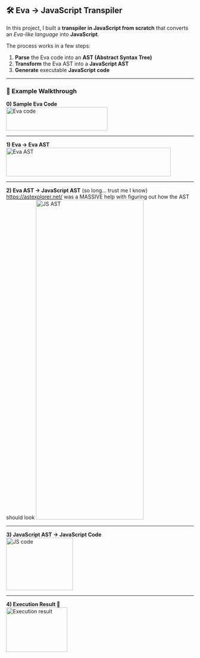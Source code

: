 ## 🛠️ Eva → JavaScript Transpiler  

In this project, I built a **transpiler in JavaScript from scratch** that converts an *Eva-like language* into **JavaScript**.  

The process works in a few steps:  

1. **Parse** the Eva code into an **AST (Abstract Syntax Tree)**  
2. **Transform** the Eva AST into a **JavaScript AST**  
3. **Generate** executable **JavaScript code**  

---

### 🔄 Example Walkthrough  

**0) Sample Eva Code**  
<img width="272" height="63" alt="Eva code" src="https://github.com/user-attachments/assets/5f6ecc6a-0ecf-4378-88ae-26907376a038" />

---

**1) Eva → Eva AST**  
<img width="442" height="77" alt="Eva AST" src="https://github.com/user-attachments/assets/7cd6130b-f3e0-49a6-94bd-f865d891435d" />

---

**2) Eva AST → JavaScript AST** 
(so long... trust me I know)
https://astexplorer.net/ was a MASSIVE help with figuring out how the AST should look
<img width="289" height="858" alt="JS AST" src="https://github.com/user-attachments/assets/25732b42-d6f3-4aef-8630-ee705cf9b319" />

---

**3) JavaScript AST → JavaScript Code**  
<img width="179" height="141" alt="JS code" src="https://github.com/user-attachments/assets/52fe410c-4373-4cac-9f65-04fd61558106" />

---

**4) Execution Result 🎉**  
<img width="164" height="120" alt="Execution result" src="https://github.com/user-attachments/assets/d9048283-682b-4317-a2ef-ef7437e985e9" />
